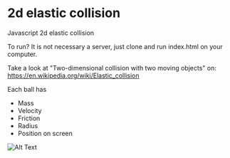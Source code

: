 # 2d elastic collision

Javascript 2d elastic collision

To run? It is not necessary a server, just clone and run index.html on your computer.

Take a look at "Two-dimensional collision with two moving objects" on: https://en.wikipedia.org/wiki/Elastic_collision

Each ball has
- Mass
- Velocity
- Friction
- Radius
- Position on screen

![Alt Text](src/assets/show1.gif)

